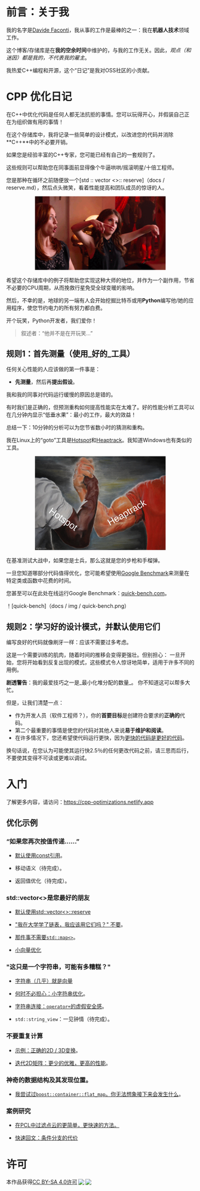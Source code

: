 # 前言：关于我

我的名字是[Davide Faconti](https://twitter.com/facontidavide)，我从事的工作是最棒的之一：我在**机器人技术**领域工作。

这个博客/存储库是在**我的空余时间**中维护的，与我的工作无关。因此，*观点（和迷因）都是我的，不代表我的雇主*。

我热爱C++编程和开源，这个“日记”是我对OSS社区的小贡献。


# CPP 优化日记

在C++中优化代码是任何人都无法抗拒的事情。您可以玩得开心，并假装自己正在为组织做有用的事情！

在这个存储库中，我将记录一些简单的设计模式，以改进您的代码并消除**C++**中的不必要开销。

如果您是经验丰富的C++专家，您可能已经有自己的一套规则了。

这些规则可以帮助您在同事面前显得像个牛逼哄哄/摇滚明星/十倍工程师。

您是那种在循环之前随便放一个[std :: vector <>:: reserve]（docs / reserve.md），然后点头微笑，看着性能提高和团队成员的惊讶的人。

<p align="center"><img src="docs/img/boom.gif" width="350"></p>

希望这个存储库中的例子将帮助您实现这种大师的地位，并作为一个副作用，节省不必要的CPU周期，从而挽救行星免受全球变暖的影响。

然后，不幸的是，地球的另一端有人会开始挖掘比特币或用**Python**编写他/她的应用程序，使您节约电力的所有努力都白费。

开个玩笑，Python开发者，我们爱你！

> 叙述者：“他并不是在开玩笑...”

## 规则1：首先测量（使用_好的_工具）

任何关心性能的人应该做的第一件事是：

- **先测量**，然后再**提出假设**。

我和我的同事对代码运行缓慢的原因总是错的。 

有时我们是正确的，但预测重构如何提高性能实在太难了。好的性能分析工具可以在几分钟内显示“低垂水果”：最小的工作，最大的效益！

总结一下：10分钟的分析可以为您节省数小时的猜测和重构。

我在Linux上的“goto”工具是[Hotspot](https://github.com/KDAB/hotspot)和[Heaptrack](https://github.com/KDE/heaptrack)。我知道Windows也有类似的工具。

<p align="center"><img src="docs/img/hotspot_heaptrack.jpg" width="350"></p>

在基准测试大战中，如果您是士兵，那么这就是您的步枪和手榴弹。

一旦您知道哪部分代码值得优化，您可能希望使用[Google Benchmark](https://github.com/google/benchmark)来测量在特定类或函数中花费的时间。

您甚至可以在此处在线运行Google Benchmark：[quick-bench.com](http://quick-bench.com/G7B2w0xPUWgOVvuzI7unES6cU4w)。

！[quick-bench]（docs / img / quick-bench.png）

## 规则2：学习好的设计模式，并默认使用它们

编写良好的代码就像刷牙一样：应该不需要过多考虑。

这是一个需要训练的肌肉，随着时间的推移会变得更强壮。但别担心：
一旦开始，您将开始看到反复出现的模式，这些模式令人惊讶地简单，适用于许多不同的用例。

**剧透警告**：我的最爱技巧之一是_最小化堆分配的数量_。
你不知道这可以帮多大忙。

但是，让我们清楚一点：

- 作为开发人员（软件工程师？），你的**首要目标**是创建符合要求的**正确的**代码。
- 第二个最重要的事情是使您的代码对其他人来说**易于维护和阅读**。
- 在许多情况下，您还希望使代码运行更快，因为[更快的代码是更好的代码](https://craigmod.com/essays/fast_software/)。

换句话说，在您认为可能使其运行快2.5％的任何更改代码之前，请三思而后行，不要使其变得不可读或更难以调试。

# 入门

了解更多内容，请访问：https://cpp-optimizations.netlify.app

## 优化示例

### “如果您再次按值传递......”

- [默认使用const引用](docs/prefer_references.md)。

- 移动语义（待完成）。

- 返回值优化（待完成）。

### std::vector<>是您最好的朋友

- [默认使用std::vector<>::reserve](docs/reserve.md)

- ["我在大学学了链表，我应该用它们吗？" 不要](docs/no_lists.md)。

- [那件事不需要`std::map<>`](docs/dont_need_map.md)。

- [小向量优化](docs/small_vectors.md)

### "这只是一个字符串，可能有多糟糕？"

- [字符串（几乎）就是向量](docs/strings_are_vectors.md)

- [何时不必担心：小字符串优化](docs/small_strings.md)。

- [字符串连接：`operator+`的虚假安全感](docs/strings_concatenation.md)。

- `std::string_view`：一见钟情（待完成）。

### 不要重复计算

- [示例：正确的2D / 3D变换](docs/2d_transforms.md)。

- [迭代2D矩阵：更少的优雅，更高的性能](docs/2d_matrix_iteration.md)。

### 神奇的数据结构及其发现位置。

- [我尝试过`boost::container::flat_map`。你无法想象接下来会发生什么](docs/boost_flatmap.md)。

### 案例研究

- [在PCL中过滤点云的更简单，更快速的方法。](docs/pcl_filter.md)

- [快速回文：条件分支的代价](docs/palindrome.md)


# 许可

<p xmlns:dct="http://purl.org/dc/terms/" xmlns:cc="http://creativecommons.org/ns#" class="license-text">本作品获得<a rel="license" href="https://creativecommons.org/licenses/by-sa/4.0">CC BY-SA 4.0许可<img style="height:22px!important;margin-left:3px;vertical-align:text-bottom;" src="https://mirrors.creativecommons.org/presskit/icons/cc.svg?ref=chooser-v1" /><img style="height:22px!important;margin-left:3px;vertical-align:text-bottom;" src="https://mirrors.creativecommons.org/presskit/icons/by.svg?ref=chooser-v1" /><img style="height:22px!important;margin-left:3px;